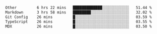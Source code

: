<!--START_SECTION:waka-->

```txt
Other         6 hrs 22 mins   █████████████░░░░░░░░░░░░   51.44 %
Markdown      3 hrs 58 mins   ████████░░░░░░░░░░░░░░░░░   32.02 %
Git Config    26 mins         █░░░░░░░░░░░░░░░░░░░░░░░░   03.59 %
TypeScript    26 mins         █░░░░░░░░░░░░░░░░░░░░░░░░   03.55 %
MDX           26 mins         █░░░░░░░░░░░░░░░░░░░░░░░░   03.50 %
```

<!--END_SECTION:waka-->